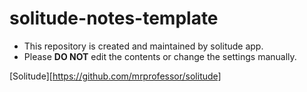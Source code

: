# solitude-notes-template

  - This repository is created and maintained by solitude app.
  - Please **DO NOT** edit the contents or change the settings manually.

[Solitude][https://github.com/mrprofessor/solitude]

